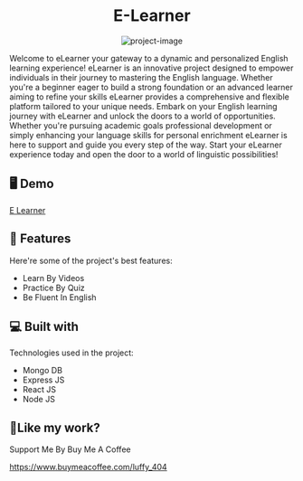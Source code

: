 <h1 align="center" id="title">E-Learner</h1>

<p align="center"><img src="https://socialify.git.ci/ExoticClub/ELearner/image?font=Jost&amp;forks=1&amp;issues=1&amp;language=1&amp;name=1&amp;owner=1&amp;pulls=1&amp;stargazers=1&amp;theme=Dark" alt="project-image"></p>

<p id="description">Welcome to eLearner your gateway to a dynamic and personalized English learning experience! eLearner is an innovative project designed to empower individuals in their journey to mastering the English language. Whether you're a beginner eager to build a strong foundation or an advanced learner aiming to refine your skills eLearner provides a comprehensive and flexible platform tailored to your unique needs. Embark on your English learning journey with eLearner and unlock the doors to a world of opportunities. Whether you're pursuing academic goals professional development or simply enhancing your language skills for personal enrichment eLearner is here to support and guide you every step of the way. Start your eLearner experience today and open the door to a world of linguistic possibilities!</p>

<h2>🖥️ Demo</h2>

[E Learner](https://rit-elearner.vercel.app/)

  
  
<h2>🤔 Features</h2>

Here're some of the project's best features:

*   Learn By Videos
*   Practice By Quiz
*   Be Fluent In English

  
<h2>💻 Built with</h2>

Technologies used in the project:

*   Mongo DB
*   Express JS
*   React JS
*   Node JS

<h2>💖Like my work?</h2>

Support Me By Buy Me A Coffee<p>https://www.buymeacoffee.com/luffy_404</p>
